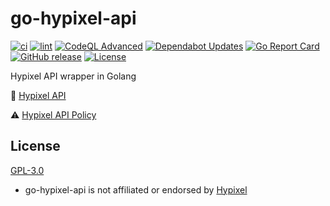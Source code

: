 # go-hypixel-api

[![ci](https://github.com/Sn0wo2/go-hypixel-api/actions/workflows/ci.yml/badge.svg)](https://github.com/Sn0wo2/go-hypixel-api/actions/workflows/ci.yml)
[![lint](https://github.com/Sn0wo2/go-hypixel-api/actions/workflows/lint.yml/badge.svg)](https://github.com/Sn0wo2/go-hypixel-api/actions/workflows/lint.yml)
[![CodeQL Advanced](https://github.com/Sn0wo2/go-hypixel-api/actions/workflows/codeql.yml/badge.svg)](https://github.com/Sn0wo2/go-hypixel-api/actions/workflows/codeql.yml)
[![Dependabot Updates](https://github.com/Sn0wo2/go-hypixel-api/actions/workflows/dependabot/dependabot-updates/badge.svg)](https://github.com/Sn0wo2/go-hypixel-api/actions/workflows/dependabot/dependabot-updates)
[![Go Report Card](https://goreportcard.com/badge/github.com/Sn0wo2/go-hypixel-api)](https://goreportcard.com/report/github.com/Sn0wo2/go-hypixel-api)
[![GitHub release](https://img.shields.io/github/v/release/Sn0wo2/go-hypixel-api?color=blue)](https://github.com/Sn0wo2/go-hypixel-api/releases)
[![License](https://img.shields.io/badge/license-GPL3.0-green.svg)](LICENSE)

Hypixel API wrapper in Golang

📕 [Hypixel API](https://api.hypixel.net)

⚠️ [Hypixel API Policy](https://developer.hypixel.net/policies)

## License
 
[GPL-3.0](LICENSE)

* go-hypixel-api is not affiliated or endorsed by [Hypixel](https://www.hypixel.net)
